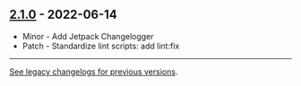 ## [2.1.0](https://www.npmjs.com/package/@woocommerce/eslint-plugin/v/2.1.0) - 2022-06-14

-   Minor - Add Jetpack Changelogger
-   Patch - Standardize lint scripts: add lint:fix

---

[See legacy changelogs for previous versions](https://github.com/woocommerce/woocommerce/blob/68581955106947918d2b17607a01bdfdf22288a9/packages/js/eslint-plugin/CHANGELOG.md).
